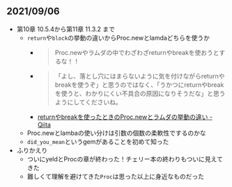 ## 2021/09/06
- 第10章 10.5.4から第11章 11.3.2 まで
    - `return`や`block`の挙動の違いからProc.newとlamdaどちらを使うか
        - > Proc.newやラムダの中でわざわざreturnやbreakを使おうとするな！！
        - > 「よし、落とし穴にはまらないように気を付けながらreturnやbreakを使うぞ」と思うのではなく、「うかつにreturnやbreakを使うと、わかりにくい不具合の原因になりそうだな」と思うようにしてくださいね。
        - [returnやbreakを使ったときのProc\.newとラムダの挙動の違い \- Qiita](https://qiita.com/jnchito/items/83410c0cda446efea582)
    - Proc.newとlambaの使い分けは引数の個数の柔軟性でするのかな
    - `did_you_mean`というgemがあることを初めて知った
- ふりかえり
    - ついにyeldとProcの章が終わった！チェリー本の終わりもついに見えてきた
    - 難しくて理解を避けてきた`Proc`は思った以上に身近なものだった
